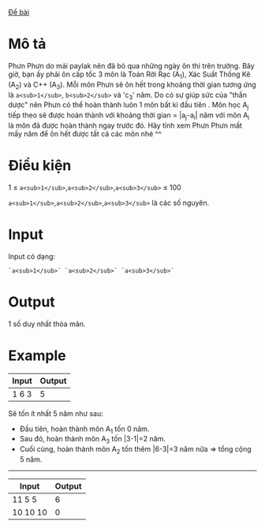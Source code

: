 [Đề bài](https://atcoder.jp/contests/ABC103/tasks/abc103_a)

# Mô tả
Phưn Phưn do mải paylak nên đã bỏ qua những ngày ôn thi trên trường. Bây giờ, bạn ấy phải ôn cấp tốc 3 môn là Toán Rời Rạc (A<sub>1</sub>), Xác Suất Thống Kê (A<sub>2</sub>) và C++ (A<sub>3</sub>). Mỗi môn Phưn sẽ ôn hết trong khoảng thời gian tương ứng là `a<sub>1</sub>`, `b<sub>2</sub>` và 'c<sub>3</sub>' năm. Do có sự giúp sức của "thần dược" nên Phưn có thể hoàn thành luôn 1 môn bất kì đầu tiên . Môn học A<sub>j</sub> tiếp theo sẽ được hoàn thành với khoảng thời gian = |a<sub>j</sub>-a<sub>i</sub>| năm với môn A<sub>i</sub> là môn đã được hoàn thành ngay trước đó. Hãy tính xem Phưn Phưn mất mấy năm để ôn hết được tất cả các môn nhé ^^
  
# Điều kiện
1 ≤ `a<sub>1</sub>`,`a<sub>2</sub>`,`a<sub>3</sub>` ≤ 100

`a<sub>1</sub>`,`a<sub>2</sub>`,`a<sub>3</sub>` là các số nguyên.
  
# Input
Input có dạng:
```
`a<sub>1</sub>` `a<sub>2</sub>` `a<sub>3</sub>`
```

# Output
1 số duy nhất thỏa mãn.

# Example
|Input|Output|
|-|-|
|1 6 3|5|

Sẽ tốn ít nhất 5 năm như sau:
- Đầu tiên, hoàn thành môn A<sub>1</sub> tốn 0 năm.
- Sau đó, hoàn thành môn A<sub>3</sub> tốn |3-1|=2 năm.
- Cuối cùng, hoàn thành môn A<sub>2</sub> tốn thêm |6-3|=3 năm nữa => tổng cộng 5 năm.
-----------------------------
  
|Input|Output|
|-|-|
|11 5 5|6|
|10 10 10|0|
